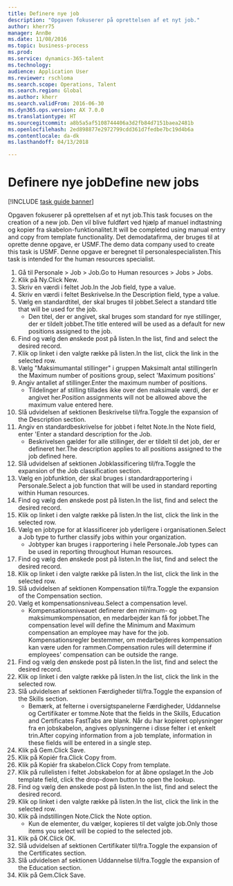 ```yaml
--- 
title: Definere nye job
description: "Opgaven fokuserer på oprettelsen af et nyt job."
author: kherr75
manager: AnnBe
ms.date: 11/08/2016
ms.topic: business-process
ms.prod: 
ms.service: dynamics-365-talent
ms.technology: 
audience: Application User
ms.reviewer: rschloma
ms.search.scope: Operations, Talent
ms.search.region: Global
ms.author: kherr
ms.search.validFrom: 2016-06-30
ms.dyn365.ops.version: AX 7.0.0
ms.translationtype: HT
ms.sourcegitcommit: a8b5a5af5108744406a3d2fb84d7151baea2481b
ms.openlocfilehash: 2ed898877e2972799cdd361d7fedbe7bc19d4b6a
ms.contentlocale: da-dk
ms.lasthandoff: 04/13/2018

---
```

# <a name="define-new-jobs"></a><span data-ttu-id="01aed-103">Definere nye job</span><span class="sxs-lookup"><span data-stu-id="01aed-103">Define new jobs</span></span>

[!INCLUDE [task guide banner](../../includes/task-guide-banner.md)]

<span data-ttu-id="01aed-104">Opgaven fokuserer på oprettelsen af et nyt job.</span><span class="sxs-lookup"><span data-stu-id="01aed-104">This task focuses on the creation of a new job.</span></span> <span data-ttu-id="01aed-105">Den vil blive fuldført ved hjælp af manuel indtastning og kopier fra skabelon-funktionalitet.</span><span class="sxs-lookup"><span data-stu-id="01aed-105">It will be completed using manual entry and copy from template functionality.</span></span> <span data-ttu-id="01aed-106">Det demodatafirma, der bruges til at oprette denne opgave, er USMF.</span><span class="sxs-lookup"><span data-stu-id="01aed-106">The demo data company used to create this task is USMF.</span></span> <span data-ttu-id="01aed-107">Denne opgave er beregnet til personalespecialisten.</span><span class="sxs-lookup"><span data-stu-id="01aed-107">This task is intended for the human resources specialist.</span></span>

1. <span data-ttu-id="01aed-108">Gå til Personale > Job > Job.</span><span class="sxs-lookup"><span data-stu-id="01aed-108">Go to Human resources > Jobs > Jobs.</span></span>
2. <span data-ttu-id="01aed-109">Klik på Ny.</span><span class="sxs-lookup"><span data-stu-id="01aed-109">Click New.</span></span>
3. <span data-ttu-id="01aed-110">Skriv en værdi i feltet Job.</span><span class="sxs-lookup"><span data-stu-id="01aed-110">In the Job field, type a value.</span></span>
4. <span data-ttu-id="01aed-111">Skriv en værdi i feltet Beskrivelse.</span><span class="sxs-lookup"><span data-stu-id="01aed-111">In the Description field, type a value.</span></span>
5. <span data-ttu-id="01aed-112">Vælg en standardtitel, der skal bruges til jobbet.</span><span class="sxs-lookup"><span data-stu-id="01aed-112">Select a standard title that will be used for the job.</span></span> 
    * <span data-ttu-id="01aed-113">Den titel, der er angivet, skal bruges som standard for nye stillinger, der er tildelt jobbet.</span><span class="sxs-lookup"><span data-stu-id="01aed-113">The title entered will be used as a default for new positions assigned to the job.</span></span>  
6. <span data-ttu-id="01aed-114">Find og vælg den ønskede post på listen.</span><span class="sxs-lookup"><span data-stu-id="01aed-114">In the list, find and select the desired record.</span></span>
7. <span data-ttu-id="01aed-115">Klik op linket i den valgte række på listen.</span><span class="sxs-lookup"><span data-stu-id="01aed-115">In the list, click the link in the selected row.</span></span>
8. <span data-ttu-id="01aed-116">Vælg "Maksimumantal stillinger" i gruppen Maksimalt antal stillinger</span><span class="sxs-lookup"><span data-stu-id="01aed-116">In the Maximum number of positions group, select 'Maximum positions'</span></span>
9. <span data-ttu-id="01aed-117">Angiv antallet af stillinger.</span><span class="sxs-lookup"><span data-stu-id="01aed-117">Enter the maximum number of positions.</span></span> 
    * <span data-ttu-id="01aed-118">Tildelinger af stilling tillades ikke over den maksimale værdi, der er angivet her.</span><span class="sxs-lookup"><span data-stu-id="01aed-118">Position assignments will not be allowed above the maximum value entered here.</span></span>  
10. <span data-ttu-id="01aed-119">Slå udvidelsen af sektionen Beskrivelse til/fra.</span><span class="sxs-lookup"><span data-stu-id="01aed-119">Toggle the expansion of the Description section.</span></span>
11. <span data-ttu-id="01aed-120">Angiv en standardbeskrivelse for jobbet i feltet Note.</span><span class="sxs-lookup"><span data-stu-id="01aed-120">In the Note field, enter 'Enter a standard description for the Job.</span></span>
    * <span data-ttu-id="01aed-121">Beskrivelsen gælder for alle stillinger, der er tildelt til det job, der er defineret her.</span><span class="sxs-lookup"><span data-stu-id="01aed-121">The description applies to all positions assigned to the job defined here.</span></span>  
12. <span data-ttu-id="01aed-122">Slå udvidelsen af sektionen Jobklassificering til/fra.</span><span class="sxs-lookup"><span data-stu-id="01aed-122">Toggle the expansion of the Job classification section.</span></span>
13. <span data-ttu-id="01aed-123">Vælg en jobfunktion, der skal bruges i standardrapportering i Personale.</span><span class="sxs-lookup"><span data-stu-id="01aed-123">Select a job function that will be used in standard reporting within Human resources.</span></span>
14. <span data-ttu-id="01aed-124">Find og vælg den ønskede post på listen.</span><span class="sxs-lookup"><span data-stu-id="01aed-124">In the list, find and select the desired record.</span></span>
15. <span data-ttu-id="01aed-125">Klik op linket i den valgte række på listen.</span><span class="sxs-lookup"><span data-stu-id="01aed-125">In the list, click the link in the selected row.</span></span>
16. <span data-ttu-id="01aed-126">Vælg en jobtype for at klassificerer job yderligere i organisationen.</span><span class="sxs-lookup"><span data-stu-id="01aed-126">Select a Job type to further classify jobs within your organization.</span></span> 
    * <span data-ttu-id="01aed-127">Jobtyper kan bruges i rapportering i hele Personale.</span><span class="sxs-lookup"><span data-stu-id="01aed-127">Job types can be used in reporting throughout Human resources.</span></span>  
17. <span data-ttu-id="01aed-128">Find og vælg den ønskede post på listen.</span><span class="sxs-lookup"><span data-stu-id="01aed-128">In the list, find and select the desired record.</span></span>
18. <span data-ttu-id="01aed-129">Klik op linket i den valgte række på listen.</span><span class="sxs-lookup"><span data-stu-id="01aed-129">In the list, click the link in the selected row.</span></span>
19. <span data-ttu-id="01aed-130">Slå udvidelsen af sektionen Kompensation til/fra.</span><span class="sxs-lookup"><span data-stu-id="01aed-130">Toggle the expansion of the Compensation section.</span></span>
20. <span data-ttu-id="01aed-131">Vælg et kompensationsniveau.</span><span class="sxs-lookup"><span data-stu-id="01aed-131">Select a compensation level.</span></span>
    * <span data-ttu-id="01aed-132">Kompensationsniveauet definerer den minimum- og maksimumkompensation, en medarbejder kan få for jobbet.</span><span class="sxs-lookup"><span data-stu-id="01aed-132">The compensation level will define the Minimum and Maximum compensation an employee may have for the job.</span></span> <span data-ttu-id="01aed-133">Kompensationsregler bestemmer, om medarbejderes kompensation kan være uden for rammen.</span><span class="sxs-lookup"><span data-stu-id="01aed-133">Compensation rules will determine if employees' compensation can be outside the range.</span></span>  
21. <span data-ttu-id="01aed-134">Find og vælg den ønskede post på listen.</span><span class="sxs-lookup"><span data-stu-id="01aed-134">In the list, find and select the desired record.</span></span>
22. <span data-ttu-id="01aed-135">Klik op linket i den valgte række på listen.</span><span class="sxs-lookup"><span data-stu-id="01aed-135">In the list, click the link in the selected row.</span></span>
23. <span data-ttu-id="01aed-136">Slå udvidelsen af sektionen Færdigheder til/fra.</span><span class="sxs-lookup"><span data-stu-id="01aed-136">Toggle the expansion of the Skills section.</span></span>
    * <span data-ttu-id="01aed-137">Bemærk, at felterne i oversigtspanelerne Færdigheder, Uddannelse og Certifikater er tomme.</span><span class="sxs-lookup"><span data-stu-id="01aed-137">Note that the fields in the Skills, Education and Certificates FastTabs are blank.</span></span> <span data-ttu-id="01aed-138">Når du har kopieret oplysninger fra en jobskabelon, angives oplysningerne i disse felter i et enkelt trin.</span><span class="sxs-lookup"><span data-stu-id="01aed-138">After copying information from a job template, information in these fields will be entered in a single step.</span></span>   
24. <span data-ttu-id="01aed-139">Klik på Gem.</span><span class="sxs-lookup"><span data-stu-id="01aed-139">Click Save.</span></span>
25. <span data-ttu-id="01aed-140">Klik på Kopiér fra.</span><span class="sxs-lookup"><span data-stu-id="01aed-140">Click Copy from.</span></span>
26. <span data-ttu-id="01aed-141">Klik på Kopiér fra skabelon.</span><span class="sxs-lookup"><span data-stu-id="01aed-141">Click Copy from template.</span></span>
27. <span data-ttu-id="01aed-142">Klik på rullelisten i feltet Jobskabelon for at åbne opslaget.</span><span class="sxs-lookup"><span data-stu-id="01aed-142">In the Job template field, click the drop-down button to open the lookup.</span></span>
28. <span data-ttu-id="01aed-143">Find og vælg den ønskede post på listen.</span><span class="sxs-lookup"><span data-stu-id="01aed-143">In the list, find and select the desired record.</span></span>
29. <span data-ttu-id="01aed-144">Klik op linket i den valgte række på listen.</span><span class="sxs-lookup"><span data-stu-id="01aed-144">In the list, click the link in the selected row.</span></span>
30. <span data-ttu-id="01aed-145">Klik på indstillingen Note.</span><span class="sxs-lookup"><span data-stu-id="01aed-145">Click the Note option.</span></span>
    * <span data-ttu-id="01aed-146">Kun de elementer, du vælger, kopieres til det valgte job.</span><span class="sxs-lookup"><span data-stu-id="01aed-146">Only those items you select will be copied to the selected job.</span></span>    
31. <span data-ttu-id="01aed-147">Klik på OK.</span><span class="sxs-lookup"><span data-stu-id="01aed-147">Click OK.</span></span>
32. <span data-ttu-id="01aed-148">Slå udvidelsen af sektionen Certifikater til/fra.</span><span class="sxs-lookup"><span data-stu-id="01aed-148">Toggle the expansion of the Certificates section.</span></span>
33. <span data-ttu-id="01aed-149">Slå udvidelsen af sektionen Uddannelse til/fra.</span><span class="sxs-lookup"><span data-stu-id="01aed-149">Toggle the expansion of the Education section.</span></span>
34. <span data-ttu-id="01aed-150">Klik på Gem.</span><span class="sxs-lookup"><span data-stu-id="01aed-150">Click Save.</span></span>


